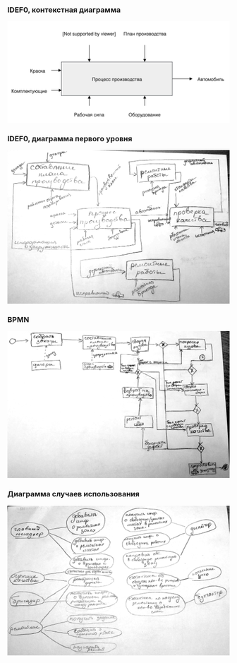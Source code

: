 ### IDEF0, контекстная диаграмма

<img src="dia1.svg" >

### IDEF0, диаграмма первого уровня

<img src="dia2.jpg">

### BPMN

<img src="dia3.jpg">

### Диаграмма случаев использования

<img src="dia4.jpg">

